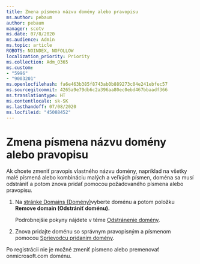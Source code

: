 ```yaml
---
title: Zmena písmena názvu domény alebo pravopisu
ms.author: pebaum
author: pebaum
manager: scotv
ms.date: 07/8/2020
ms.audience: Admin
ms.topic: article
ROBOTS: NOINDEX, NOFOLLOW
localization_priority: Priority
ms.collection: Adm_O365
ms.custom:
- "5996"
- "9003201"
ms.openlocfilehash: fa6e463b385f8743ab0b889273c04e241ebfec57
ms.sourcegitcommit: 4265a9e79db6c2a396aa80ec0ebd467bbaadf366
ms.translationtype: HT
ms.contentlocale: sk-SK
ms.lasthandoff: 07/08/2020
ms.locfileid: "45088452"
---
```

# <a name="change-a-domain-name-letter-case-or-spelling"></a>Zmena písmena názvu domény alebo pravopisu

Ak chcete zmeniť pravopis vlastného názvu domény, napríklad na všetky malé písmená alebo kombináciu malých a veľkých písmen, doména sa musí odstrániť a potom znova pridať pomocou požadovaného písmena alebo pravopisu.

1. Na [stránke Domains (Domény)](https://portal.office.com/adminportal/home#/Domains)vyberte doménu a potom položku **Remove domain (Odstrániť doménu).**</br>

    Podrobnejšie pokyny nájdete v téme [Odstránenie domény](https://docs.microsoft.com/microsoft-365/admin/get-help-with-domains/remove-a-domain?view=o365-worldwide).

2. Znova pridajte doménu so správnym pravopisným a písmenom pomocou [Sprievodcu pridaním domény](https://portal.office.com/adminportal/home#/Domains/Wizard).

Po registrácii nie je možné zmeniť písmeno alebo premenovať onmicrosoft.com doménu.